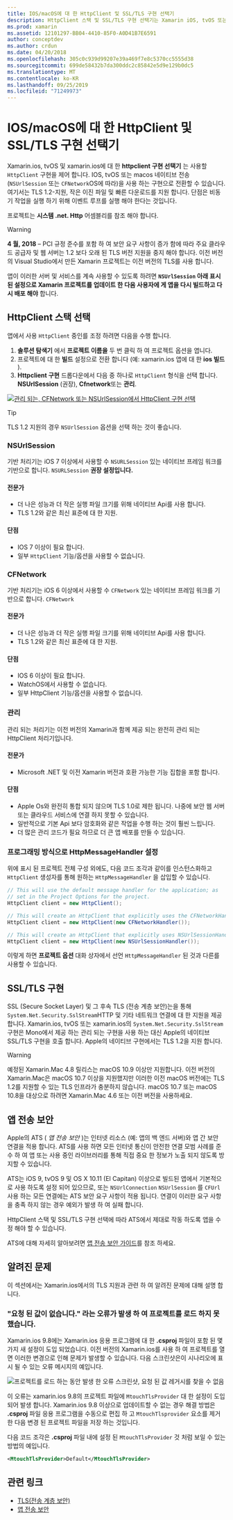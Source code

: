```yaml
---
title: IOS/macOS에 대 한 HttpClient 및 SSL/TLS 구현 선택기
description: HttpClient 스택 및 SSL/TLS 구현 선택기는 Xamarin iOS, tvOS 또는 macOS 앱에서 사용 되는 HttpClient 및 SSL/TLS 구현을 결정 합니다.
ms.prod: xamarin
ms.assetid: 12101297-BB04-4410-85F0-A0D41B7E6591
author: conceptdev
ms.author: crdun
ms.date: 04/20/2018
ms.openlocfilehash: 305c0c939d99207e39a469f7e8c5370cc5555d38
ms.sourcegitcommit: 699de58432b7da300ddc2c85842e5d9e129b0dc5
ms.translationtype: MT
ms.contentlocale: ko-KR
ms.lasthandoff: 09/25/2019
ms.locfileid: "71249973"
---
```

# <a name="httpclient-and-ssltls-implementation-selector-for-iosmacos"></a>IOS/macOS에 대 한 HttpClient 및 SSL/TLS 구현 선택기

Xamarin.ios, tvOS 및 xamarin.ios에 대 한 **httpclient 구현 선택기** 는 사용할 `HttpClient` 구현을 제어 합니다. IOS, tvOS 또는 macos 네이티브 전송 (`NSUrlSession` 또는 `CFNetwork`OS에 따라)을 사용 하는 구현으로 전환할 수 있습니다. 여기서는 TLS 1.2-지원, 작은 이진 파일 및 빠른 다운로드를 지원 합니다. 단점은 비동기 작업을 실행 하기 위해 이벤트 루프를 실행 해야 한다는 것입니다.

프로젝트는 **시스템 .net. Http** 어셈블리를 참조 해야 합니다.

> [!WARNING]
> **4 월, 2018** – PCI 규정 준수를 포함 하 여 보안 요구 사항이 증가 함에 따라 주요 클라우드 공급자 및 웹 서버는 1.2 보다 오래 된 TLS 버전 지원을 중지 해야 합니다. 이전 버전의 Visual Studio에서 만든 Xamarin 프로젝트는 이전 버전의 TLS를 사용 합니다.
>
> 앱이 이러한 서버 및 서비스를 계속 사용할 수 있도록 하려면  **`NSUrlSession` 아래 표시 된 설정으로 Xamarin 프로젝트를 업데이트 한 다음 사용자에 게 앱을 다시 빌드하고 다시 배포 해야** 합니다.

## <a name="selecting-an-httpclient-stack"></a>HttpClient 스택 선택

앱에서 사용 `HttpClient` 중인를 조정 하려면 다음을 수행 합니다.

1. **솔루션 탐색기** 에서 **프로젝트 이름을** 두 번 클릭 하 여 프로젝트 옵션을 엽니다.
2. 프로젝트에 대 한 **빌드** 설정으로 전환 합니다 (예: xamarin.ios 앱에 대 한 **ios 빌드** ).
3. **Httpclient 구현** 드롭다운에서 다음 중 하나로 `HttpClient` 형식을 선택 합니다. **NSUrlSession** (권장), **Cfnetwork**또는 **관리**.

[![관리 되는, CFNetwork 또는 NSUrlSession에서 HttpClient 구현 선택](http-stack-images/http-xs-sml.png)](http-stack-images/http-xs.png#lightbox)

> [!TIP]
> TLS 1.2 지원의 경우 `NSUrlSession` 옵션을 선택 하는 것이 좋습니다.

### <a name="nsurlsession"></a>NSUrlSession

기반 처리기는 iOS 7 이상에서 사용할 수 `NSURLSession` 있는 네이티브 프레임 워크를 기반으로 합니다. `NSURLSession` 
**권장 설정입니다.**

#### <a name="pros"></a>전문가

- 더 나은 성능과 더 작은 실행 파일 크기를 위해 네이티브 Api를 사용 합니다.
- TLS 1.2와 같은 최신 표준에 대 한 지원.

#### <a name="cons"></a>단점

- IOS 7 이상이 필요 합니다.
- 일부 `HttpClient` 기능/옵션을 사용할 수 없습니다.

### <a name="cfnetwork"></a>CFNetwork

기반 처리기는 iOS 6 이상에서 사용할 수 `CFNetwork` 있는 네이티브 프레임 워크를 기반으로 합니다. `CFNetwork`

#### <a name="pros"></a>전문가

- 더 나은 성능과 더 작은 실행 파일 크기를 위해 네이티브 Api를 사용 합니다.
- TLS 1.2와 같은 최신 표준에 대 한 지원.

#### <a name="cons"></a>단점

- IOS 6 이상이 필요 합니다.
- WatchOS에서 사용할 수 없습니다.
- 일부 HttpClient 기능/옵션을 사용할 수 없습니다.

### <a name="managed"></a>관리

관리 되는 처리기는 이전 버전의 Xamarin과 함께 제공 되는 완전히 관리 되는 HttpClient 처리기입니다.

#### <a name="pros"></a>전문가

- Microsoft .NET 및 이전 Xamarin 버전과 호환 가능한 기능 집합을 포함 합니다.

#### <a name="cons"></a>단점

- Apple Os와 완전히 통합 되지 않으며 TLS 1.0로 제한 됩니다. 나중에 보안 웹 서버 또는 클라우드 서비스에 연결 하지 못할 수 있습니다.
- 일반적으로 기본 Api 보다 암호화와 같은 작업을 수행 하는 것이 훨씬 느립니다.
- 더 많은 관리 코드가 필요 하므로 더 큰 앱 배포를 만들 수 있습니다.

### <a name="programmatically-setting-the-httpmessagehandler"></a>프로그래밍 방식으로 HttpMessageHandler 설정

위에 표시 된 프로젝트 전체 구성 외에도, 다음 코드 조각과 같이를 인스턴스화하고 `HttpClient` 생성자를 통해 원하는 `HttpMessageHandler` 을 삽입할 수 있습니다.

```csharp
// This will use the default message handler for the application; as
// set in the Project Options for the project.
HttpClient client = new HttpClient();

// This will create an HttpClient that explicitly uses the CFNetworkHandler
HttpClient client = new HttpClient(new CFNetworkHandler());

// This will create an HttpClient that explicitly uses NSUrlSessionHandler
HttpClient client = new HttpClient(new NSUrlSessionHandler());
```

이렇게 하면 **프로젝트 옵션** 대화 상자에서 선언 `HttpMessageHandler` 된 것과 다른를 사용할 수 있습니다.

## <a name="ssltls-implementation"></a>SSL/TLS 구현

SSL (Secure Socket Layer) 및 그 후속 TLS (전송 계층 보안)는을 통해 `System.Net.Security.SslStream`HTTP 및 기타 네트워크 연결에 대 한 지원을 제공 합니다. Xamarin.ios, tvOS 또는 xamarin.ios의 `System.Net.Security.SslStream` 구현은 Mono에서 제공 하는 관리 되는 구현을 사용 하는 대신 Apple의 네이티브 SSL/TLS 구현을 호출 합니다. Apple의 네이티브 구현에서는 TLS 1.2을 지원 합니다.

> [!WARNING]
> 예정된 Xamarin.Mac 4.8 릴리스는 macOS 10.9 이상만 지원합니다.
> 이전 버전의 Xamarin.Mac은 macOS 10.7 이상을 지원했지만 이러한 이전 macOS 버전에는 TLS 1.2를 지원할 수 있는 TLS 인프라가 충분하지 않습니다. macOS 10.7 또는 macOS 10.8을 대상으로 하려면 Xamarin.Mac 4.6 또는 이전 버전을 사용하세요.

## <a name="app-transport-security"></a>앱 전송 보안

Apple의 ATS ( _앱 전송 보안_ )는 인터넷 리소스 (예: 앱의 백 엔드 서버)와 앱 간 보안 연결을 적용 합니다. ATS를 사용 하면 모든 인터넷 통신이 안전한 연결 모범 사례를 준수 하 여 앱 또는 사용 중인 라이브러리를 통해 직접 중요 한 정보가 노출 되지 않도록 방지할 수 있습니다.

ATS는 iOS 9, tvOS 9 및 OS X 10.11 (El Capitan) 이상으로 빌드된 앱에서 기본적으로 사용 하도록 설정 되어 있으므로, 또는 `NSUrlConnection` `NSUrlSession` 를 `CFUrl` 사용 하는 모든 연결에는 ATS 보안 요구 사항이 적용 됩니다. 연결이 이러한 요구 사항을 충족 하지 않는 경우 예외가 발생 하 여 실패 합니다.

HttpClient 스택 및 SSL/TLS 구현 선택에 따라 ATS에서 제대로 작동 하도록 앱을 수정 해야 할 수 있습니다.

ATS에 대해 자세히 알아보려면 [앱 전송 보안 가이드](~/ios/app-fundamentals/ats.md)를 참조 하세요.

## <a name="known-issues"></a>알려진 문제

이 섹션에서는 Xamarin.ios에서의 TLS 지원과 관련 하 여 알려진 문제에 대해 설명 합니다.

### <a name="project-failed-to-load-with-error-requested-value-appletls-wasnt-found"></a>"요청 된 값이 없습니다." 라는 오류가 발생 하 여 프로젝트를 로드 하지 못했습니다.

Xamarin.ios 9.8에는 Xamarin.ios 응용 프로그램에 대 한 **.csproj** 파일이 포함 된 몇 가지 새 설정이 도입 되었습니다. 이전 버전의 Xamarin.ios를 사용 하 여 프로젝트를 열면 이러한 변경으로 인해 문제가 발생할 수 있습니다. 다음 스크린샷은이 시나리오에 표시 될 수 있는 오류 메시지의 예입니다.

![프로젝트를 로드 하는 동안 발생 한 오류 스크린샷, 요청 된 값 레거시를 찾을 수 없음](http-stack-images/tlserror-xs.png)

이 오류는 xamarin.ios 9.8의 프로젝트 파일에 `MtouchTlsProvider` 대 한 설정이 도입 되어 발생 합니다. Xamarin.ios 9.8 이상으로 업데이트할 수 없는 경우 해결 방법은 **.csproj** 파일 응용 프로그램을 수동으로 편집 하 고 `MtouchTlsprovider` 요소를 제거한 다음 변경 된 프로젝트 파일을 저장 하는 것입니다.

다음 코드 조각은 **.csproj** 파일 내에 설정 된 `MtouchTlsProvider` 것 처럼 보일 수 있는 방법의 예입니다.

```xml
<MtouchTlsProvider>Default</MtouchTlsProvider>
```

## <a name="related-links"></a>관련 링크

- [TLS(전송 계층 보안)](~/cross-platform/app-fundamentals/transport-layer-security.md)
- [앱 전송 보안](~/ios/app-fundamentals/ats.md)
